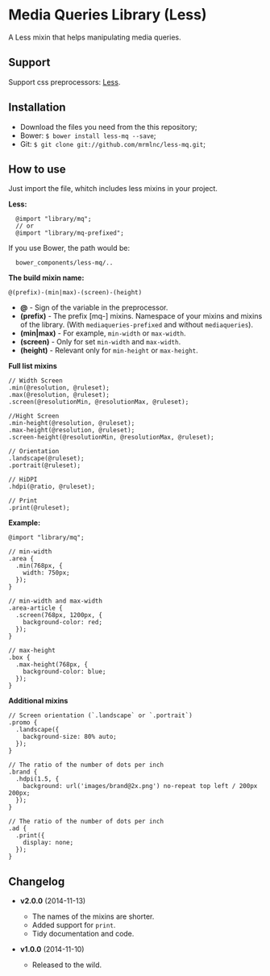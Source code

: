 Media Queries Library (Less)
==============

A Less mixin that helps manipulating media queries.

Support
--------------

Support css preprocessors: [Less](http://lesscss.org/).

Installation
--------------

 * Download the files you need from the this repository;
 * Bower: `$ bower install less-mq --save`;
 * Git: `$ git clone git://github.com/mrmlnc/less-mq.git`;

How to use
--------------

Just import the file, whitch includes less mixins in your project.

**Less:**

````Less
  @import "library/mq";
  // or
  @import "library/mq-prefixed";
````

If you use Bower, the path would be:
````
  bower_components/less-mq/..
````

**The build mixin name:**

`@(prefix)-(min|max)-(screen)-(height)`

  - **@** - Sign of the variable in the preprocessor.
  - **(prefix)** - The prefix [mq-] mixins. Namespace of your mixins and mixins of the library. (With `mediaqueries-prefixed` and without `mediaqueries`).
  - **(min|max)** - For example, `min-width` or `max-width`.
  - **(screen)** - Only for set `min-width` and `max-width`.
  - **(height)** - Relevant only for `min-height` or `max-height`.

**Full list mixins**

````Less
// Width Screen
.min(@resolution, @ruleset);
.max(@resolution, @ruleset);
.screen(@resolutionMin, @resolutionMax, @ruleset);

//Hight Screen
.min-height(@resolution, @ruleset);
.max-height(@resolution, @ruleset);
.screen-height(@resolutionMin, @resolutionMax, @ruleset);

// Orientation
.landscape(@ruleset);
.portrait(@ruleset);

// HiDPI
.hdpi(@ratio, @ruleset);

// Print
.print(@ruleset);
````

**Example:**

````Less
@import "library/mq";

// min-width
.area {
  .min(768px, {
    width: 750px;
  });
}

// min-width and max-width
.area-article {
  .screen(768px, 1200px, {
    background-color: red;
  });
}

// max-height
.box {
  .max-height(768px, {
    background-color: blue;
  });
}
````

**Additional mixins**

````Less
// Screen orientation (`.landscape` or `.portrait`)
.promo {
  .landscape({
    background-size: 80% auto;
  });
}

// The ratio of the number of dots per inch
.brand {
  .hdpi(1.5, {
    background: url('images/brand@2x.png') no-repeat top left / 200px 200px;
  });
}

// The ratio of the number of dots per inch
.ad {
  .print({
    display: none;
  });
}
````

Changelog
--------------

* **v2.0.0** (2014-11-13)
  - The names of the mixins are shorter.
  - Added support for `print`.
  - Tidy documentation and code.

* **v1.0.0** (2014-11-10)
  - Released to the wild.

